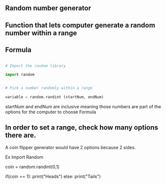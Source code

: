 ## Random number generator

 ## Function that lets computer generate a random number within a range

 ## Formula
 ```python

 # Import the random library

 import random


 # Pick a number randomly within a range

 variable = random.randint (startNum, endNum)
 ```

 startNum and endNum are inclusive meaning those numbers are part of the options for the computer to choose Formula
 

 ##

 ## In order to set a range, check how many options there are.
 A coin flipper generator would have 2 options because 2 sides.


 Ex
Import Random


 coin = random.randint(0,1)

 if(coin == 1):
  print("Heads")
else:
 print("Tails")